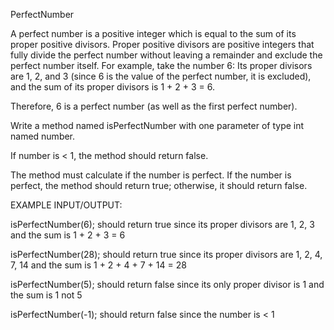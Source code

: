 PerfectNumber

A perfect number is a positive integer which is equal to the sum of its proper positive divisors.
Proper positive divisors are positive integers that fully divide the perfect number without leaving a remainder and exclude the perfect number itself.
For example, take the number 6:
Its proper divisors are 1, 2, and 3 (since 6 is the value of the perfect number, it is excluded), and the sum of its proper divisors is 1 + 2 + 3 = 6.

Therefore, 6 is a perfect number (as well as the first perfect number).



Write a method named isPerfectNumber with one parameter of type int named number.

If number is < 1, the method should return false.

The method must calculate if the number is perfect. If the number is perfect, the method should return true; otherwise, it should return false.



EXAMPLE INPUT/OUTPUT:

isPerfectNumber(6); should return true since its proper divisors are 1, 2, 3 and the sum is 1 + 2 + 3 = 6

isPerfectNumber(28); should return true since its proper divisors are 1, 2, 4, 7, 14 and the sum is 1 + 2 + 4 + 7 + 14 = 28

isPerfectNumber(5); should return false since its only proper divisor is 1 and the sum is 1 not 5

isPerfectNumber(-1); should return false since the number is < 1